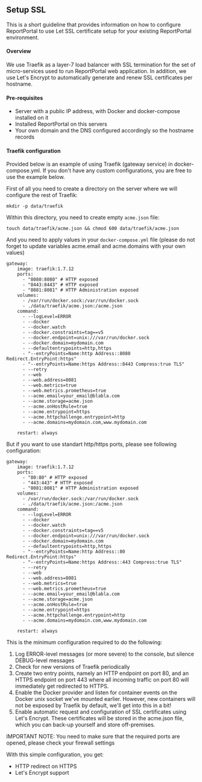 ## Setup SSL

This is a short guideline that provides information on how to configure ReportPortal to use Let SSL certificate setup for your existing ReportPortal environment.

#### Overview

We use Traefik as a layer-7 load balancer with SSL termination for the set of micro-services used to run ReportPortal web application.
In addition, we use Let's Encrypt to automatically generate and renew SSL certificates per hostname.

#### Pre-requisites

- Server with a public IP address, with Docker and docker-compose installed on it
- Installed ReportPortal on this servers
- Your own domain and the DNS configured accordingly so the hostname records

#### Traefik configuration

Provided below is an example of using Traefik (gateway service) in docker-compose.yml. If you don't have any custom configurations, you are free to use the example below.

First of all you need to create a directory on the server where we will configure the rest of Traefik:

```
mkdir -p data/traefik
```
Within this directory, you need to create empty `acme.json` file:

```
touch data/traefik/acme.json && chmod 600 data/traefik/acme.json
```

And you need to apply values in your `docker-compose.yml` file (please do not forget to update variables acme.email and acme.domains with your own values)

```$xslt
gateway:
    image: traefik:1.7.12
    ports:
      - "8080:8080" # HTTP exposed
      - "8443:8443" # HTTP exposed
      - "8081:8081" # HTTP Administration exposed
    volumes:
      - /var/run/docker.sock:/var/run/docker.sock
      - ./data/traefik/acme.json:/acme.json
    command:
      - --logLevel=ERROR
      - --docker
      - --docker.watch
      - --docker.constraints=tag==v5
      - --docker.endpoint=unix:///var/run/docker.sock
      - --docker.domain=mydomain.com
      - --defaultentrypoints=http,https
      - "--entryPoints=Name:http Address::8080 Redirect.EntryPoint:https"
      - "--entryPoints=Name:https Address::8443 Compress:true TLS"
      - --retry
      - --web
      - --web.address=8081
      - --web.metrics=true
      - --web.metrics.prometheus=true
      - --acme.email=your_email@blabla.com
      - --acme.storage=acme.json
      - --acme.onHostRule=true
      - --acme.entrypoint=https
      - --acme.httpchallenge.entrypoint=http
      - --acme.domains=mydomain.com,www.mydomain.com

    restart: always
   ```
But if you want to use standart http/https ports, please see following configuration:

```$xslt
gateway:
    image: traefik:1.7.12
    ports:
      - "80:80" # HTTP exposed
      - "443:443" # HTTP exposed
      - "8081:8081" # HTTP Administration exposed
    volumes:
      - /var/run/docker.sock:/var/run/docker.sock
      - ./data/traefik/acme.json:/acme.json
    command:
      - --logLevel=ERROR
      - --docker
      - --docker.watch
      - --docker.constraints=tag==v5
      - --docker.endpoint=unix:///var/run/docker.sock
      - --docker.domain=mydomain.com
      - --defaultentrypoints=http,https
      - "--entryPoints=Name:http Address::80 Redirect.EntryPoint:https"
      - "--entryPoints=Name:https Address::443 Compress:true TLS"
      - --retry
      - --web
      - --web.address=8081
      - --web.metrics=true
      - --web.metrics.prometheus=true
      - --acme.email=your_email@blabla.com
      - --acme.storage=acme.json
      - --acme.onHostRule=true
      - --acme.entrypoint=https
      - --acme.httpchallenge.entrypoint=http
      - --acme.domains=mydomain.com,www.mydomain.com

    restart: always
```
   
This is the minimum configuration required to do the following:

1) Log ERROR-level messages (or more severe) to the console, but silence DEBUG-level messages
2) Check for new versions of Traefik periodically
3) Create two entry points, namely an HTTP endpoint on port 80, and an HTTPS endpoint on port 443 where all incoming traffic on port 80 will immediately get redirected to HTTPS.
4) Enable the Docker provider and listen for container events on the Docker unix socket we've mounted earlier. However, new containers will not be exposed by Traefik by default, we'll get into this in a bit!
5) Enable automatic request and configuration of SSL certificates using Let's Encrypt. These certificates will be stored in the acme.json file, which you can back-up yourself and store off-premises.

IMPORTANT NOTE: You need to make sure that the required ports are opened, please check your firewall settings

With this simple configuration, you get:
* HTTP redirect on HTTPS
* Let's Encrypt support
